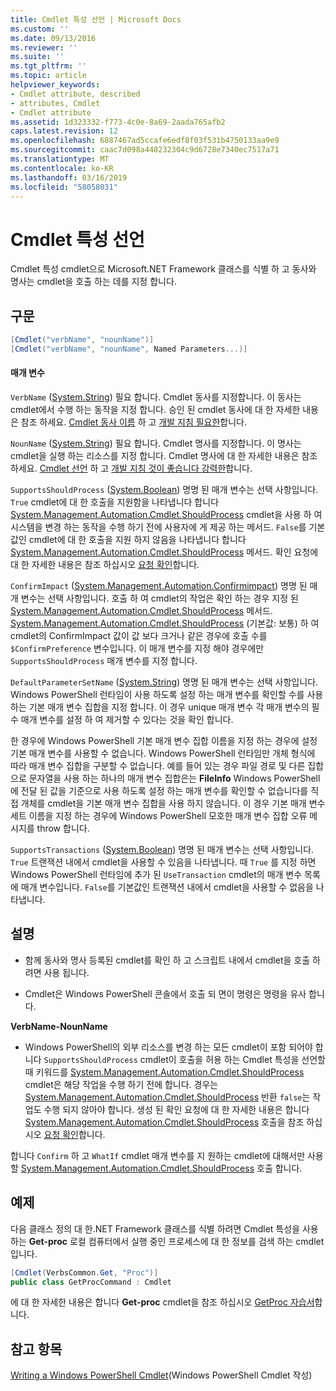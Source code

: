 ```yaml
---
title: Cmdlet 특성 선언 | Microsoft Docs
ms.custom: ''
ms.date: 09/13/2016
ms.reviewer: ''
ms.suite: ''
ms.tgt_pltfrm: ''
ms.topic: article
helpviewer_keywords:
- Cmdlet attribute, described
- attributes, Cmdlet
- Cmdlet attribute
ms.assetid: 1d323332-f773-4c0e-8a69-2aada765afb2
caps.latest.revision: 12
ms.openlocfilehash: 6887467ad5ccafe6edf8f03f531b4750133aa9e9
ms.sourcegitcommit: caac7d098a448232304c9d6728e7340ec7517a71
ms.translationtype: MT
ms.contentlocale: ko-KR
ms.lasthandoff: 03/16/2019
ms.locfileid: "58058031"
---
```

# <a name="cmdlet-attribute-declaration"></a>Cmdlet 특성 선언

Cmdlet 특성 cmdlet으로 Microsoft.NET Framework 클래스를 식별 하 고 동사와 명사는 cmdlet을 호출 하는 데를 지정 합니다.

## <a name="syntax"></a>구문

```csharp
[Cmdlet("verbName", "nounName")]
[Cmdlet("verbName", "nounName", Named Parameters...)]
```

#### <a name="parameters"></a>매개 변수

`VerbName` ([System.String](/dotnet/api/System.String)) 필요 합니다. Cmdlet 동사를 지정합니다. 이 동사는 cmdlet에서 수행 하는 동작을 지정 합니다. 승인 된 cmdlet 동사에 대 한 자세한 내용은 참조 하세요. [Cmdlet 동사 이름](./approved-verbs-for-windows-powershell-commands.md) 하 고 [개발 지침 필요한](./required-development-guidelines.md)합니다.

`NounName` ([System.String](/dotnet/api/System.String)) 필요 합니다. Cmdlet 명사를 지정합니다. 이 명사는 cmdlet을 실행 하는 리소스를 지정 합니다. Cmdlet 명사에 대 한 자세한 내용은 참조 하세요. [Cmdlet 선언](./cmdlet-class-declaration.md) 하 고 [개발 지침 것이 좋습니다 강력한](./strongly-encouraged-development-guidelines.md)합니다.

`SupportsShouldProcess` ([System.Boolean](/dotnet/api/System.Boolean)) 명명 된 매개 변수는 선택 사항입니다. `True` cmdlet에 대 한 호출을 지원함을 나타냅니다 합니다 [System.Management.Automation.Cmdlet.ShouldProcess](/dotnet/api/System.Management.Automation.Cmdlet.ShouldProcess) cmdlet을 사용 하 여 시스템을 변경 하는 동작을 수행 하기 전에 사용자에 게 제공 하는 메서드. `False`를 기본값인 cmdlet에 대 한 호출을 지원 하지 않음을 나타냅니다 합니다 [System.Management.Automation.Cmdlet.ShouldProcess](/dotnet/api/System.Management.Automation.Cmdlet.ShouldProcess) 메서드. 확인 요청에 대 한 자세한 내용은 참조 하십시오 [요청 확인](./requesting-confirmation-from-cmdlets.md)합니다.

`ConfirmImpact` ([System.Management.Automation.Confirmimpact](/dotnet/api/System.Management.Automation.ConfirmImpact)) 명명 된 매개 변수는 선택 사항입니다. 호출 하 여 cmdlet의 작업은 확인 하는 경우 지정 된 [System.Management.Automation.Cmdlet.ShouldProcess](/dotnet/api/System.Management.Automation.Cmdlet.ShouldProcess) 메서드. [System.Management.Automation.Cmdlet.ShouldProcess](/dotnet/api/System.Management.Automation.Cmdlet.ShouldProcess) (기본값: 보통) 하 여 cmdlet의 ConfirmImpact 값이 값 보다 크거나 같은 경우에 호출 수를 `$ConfirmPreference` 변수입니다. 이 매개 변수를 지정 해야 경우에만 `SupportsShouldProcess` 매개 변수를 지정 합니다.

`DefaultParameterSetName` ([System.String](/dotnet/api/System.String)) 명명 된 매개 변수는 선택 사항입니다. Windows PowerShell 런타임이 사용 하도록 설정 하는 매개 변수를 확인할 수를 사용 하는 기본 매개 변수 집합을 지정 합니다. 이 경우 unique 매개 변수 각 매개 변수의 필수 매개 변수를 설정 하 여 제거할 수 있다는 것을 확인 합니다.

한 경우에 Windows PowerShell 기본 매개 변수 집합 이름을 지정 하는 경우에 설정 기본 매개 변수를 사용할 수 없습니다. Windows PowerShell 런타임만 개체 형식에 따라 매개 변수 집합을 구분할 수 없습니다. 예를 들어 있는 경우 파일 경로 및 다른 집합으로 문자열을 사용 하는 하나의 매개 변수 집합은는 **FileInfo** Windows PowerShell에 전달 된 값을 기준으로 사용 하도록 설정 하는 매개 변수를 확인할 수 없습니다를 직접 개체를 cmdlet을 기본 매개 변수 집합을 사용 하지 않습니다. 이 경우 기본 매개 변수 세트 이름을 지정 하는 경우에 Windows PowerShell 모호한 매개 변수 집합 오류 메시지를 throw 합니다.

`SupportsTransactions` ([System.Boolean](/dotnet/api/System.Boolean)) 명명 된 매개 변수는 선택 사항입니다. `True` 트랜잭션 내에서 cmdlet을 사용할 수 있음을 나타냅니다. 때 `True` 를 지정 하면 Windows PowerShell 런타임에 추가 된 `UseTransaction` cmdlet의 매개 변수 목록에 매개 변수입니다. `False`를 기본값인 트랜잭션 내에서 cmdlet을 사용할 수 없음을 나타냅니다.

## <a name="remarks"></a>설명

- 함께 동사와 명사 등록된 cmdlet를 확인 하 고 스크립트 내에서 cmdlet을 호출 하려면 사용 됩니다.

- Cmdlet은 Windows PowerShell 콘솔에서 호출 되 면이 명령은 명령을 유사 합니다.

**VerbName-NounName**

- Windows PowerShell의 외부 리소스를 변경 하는 모든 cmdlet이 포함 되어야 합니다 `SupportsShouldProcess` cmdlet이 호출을 허용 하는 Cmdlet 특성을 선언할 때 키워드를 [System.Management.Automation.Cmdlet.ShouldProcess](/dotnet/api/System.Management.Automation.Cmdlet.ShouldProcess) cmdlet은 해당 작업을 수행 하기 전에 합니다. 경우는 [System.Management.Automation.Cmdlet.ShouldProcess](/dotnet/api/System.Management.Automation.Cmdlet.ShouldProcess) 반환 `false`는 작업도 수행 되지 않아야 합니다. 생성 된 확인 요청에 대 한 자세한 내용은 합니다 [System.Management.Automation.Cmdlet.ShouldProcess](/dotnet/api/System.Management.Automation.Cmdlet.ShouldProcess) 호출을 참조 하십시오 [요청 확인](./requesting-confirmation-from-cmdlets.md)합니다.

합니다 `Confirm` 하 고 `WhatIf` cmdlet 매개 변수를 지 원하는 cmdlet에 대해서만 사용할 [System.Management.Automation.Cmdlet.ShouldProcess](/dotnet/api/System.Management.Automation.Cmdlet.ShouldProcess) 호출 합니다.

## <a name="example"></a>예제

다음 클래스 정의 대 한.NET Framework 클래스를 식별 하려면 Cmdlet 특성을 사용 하는 **Get-proc** 로컬 컴퓨터에서 실행 중인 프로세스에 대 한 정보를 검색 하는 cmdlet입니다.

```csharp
[Cmdlet(VerbsCommon.Get, "Proc")]
public class GetProcCommand : Cmdlet
```

에 대 한 자세한 내용은 합니다 **Get-proc** cmdlet을 참조 하십시오 [GetProc 자습서](./getproc-tutorial.md)합니다.

## <a name="see-also"></a>참고 항목

[Writing a Windows PowerShell Cmdlet](./writing-a-windows-powershell-cmdlet.md)(Windows PowerShell Cmdlet 작성)
